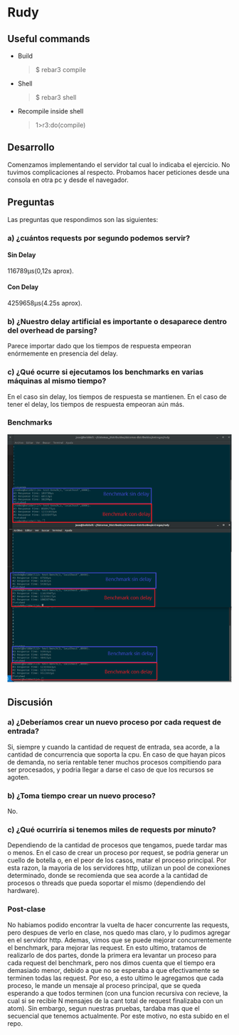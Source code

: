 Rudy
=====


Useful commands
-----
- Build
    
    >$ rebar3 compile

- Shell
    
    >$ rebar3 shell

- Recompile inside shell

    >1>r3:do(compile)

## Desarrollo

Comenzamos implementando el servidor tal cual lo indicaba el ejercicio. No
tuvimos complicaciones al respecto. Probamos hacer peticiones desde una consola
en otra pc y desde el navegador.

## Preguntas
Las preguntas que respondimos son las siguientes:

### a) ¿cuántos requests por segundo podemos servir?

#### Sin Delay

116789μs(0,12s aprox).

#### Con Delay

4259658μs(4.25s aprox).

### b) ¿Nuestro delay artificial es importante o desaparece dentro del overhead de parsing? 

Parece importar dado que los tiempos de respuesta empeoran enórmemente en presencia del delay.

### c) ¿Qué ocurre si ejecutamos los benchmarks en varias máquinas al mismo tiempo? 

En el caso sin delay, los tiempos de respuesta se mantienen. En el caso de tener el delay,
los tiempos de respuesta empeoran aún más. 

### Benchmarks

![benchmarks image](./benchmarks.png)

## Discusión

### a) ¿Deberíamos crear un nuevo proceso por cada request de entrada? 

Si, siempre y cuando la cantidad de request de entrada, sea acorde, a la cantidad de concurrencia que soporta la cpu. En caso de que hayan picos de demanda, no seria rentable tener muchos procesos compitiendo para ser procesados, y podria llegar a darse el caso de que los recursos se agoten.

### b) ¿Toma tiempo crear un nuevo proceso? 

No.

### c) ¿Qué ocurriría si tenemos miles de requests por minuto?

Dependiendo de la cantidad de procesos que tengamos, puede tardar mas o menos. En el caso de crear un proceso por request, se podria generar un cuello de botella o, en el peor de los casos, matar el proceso principal. Por esta razon, la mayoria de los servidores http, utilizan un pool de conexiones determinado, donde se recomienda que sea acorde a la cantidad de procesos o threads que pueda soportar el mismo (dependiendo del hardware).


### Post-clase

No habiamos podido encontrar la vuelta de hacer concurrente las requests, pero despues de verlo en clase, nos quedo mas claro, y lo pudimos agregar en el servidor http. Ademas, vimos que se puede mejorar concurrentemente el benchmark, para mejorar las request. 
En esto ultimo, tratamos de realizarlo de dos partes, donde la primera era levantar un proceso para cada request del benchmark, pero nos dimos cuenta que el tiempo era demasiado menor, debido a que no se esperaba a que efectivamente se terminen todas las request. Por eso, a esto ultimo le agregamos que cada proceso, le mande un mensaje al proceso principal, que se queda esperando a que todos terminen (con una funcion recursiva con recieve, la cual si se recibie N mensajes de la cant total de request finalizaba con un atom). Sin embargo, segun nuestras pruebas, tardaba mas que el secuencial que tenemos actualmente. Por este motivo, no esta subido en el repo.


